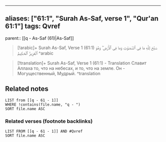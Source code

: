 
---
aliases: ["61:1", "Surah As-Saf, verse 1", "Qur'an 61:1"]
tags: Qvref
---

parent:: [[q - As-Saf (61)|As-Saf]]

> [!arabic]+ Surah As-Saf, Verse 1 (61:1)
> <span class="quran-arabic"> سَبَّحَ لِلَّهِ مَا فِى ٱلسَّمَـٰوَٰتِ وَمَا فِى ٱلْأَرْضِ ۖ وَهُوَ ٱلْعَزِيزُ ٱلْحَكِيمُ</span>
^arabic

> [!translation]+ Surah As-Saf, Verse 1 (61:1) - Translation
> Славит Аллаха то, что на небесах, и то, что на земле. Он - Могущественный, Мудрый.
^translation



## Related notes
```dataview
LIST from [[q - 61 - 1]]
WHERE !contains(file.name, "q - ")
SORT file.name ASC
```

### Related verses (footnote backlinks)
```dataview
LIST FROM [[q - 61 - 1]] AND #Qvref
SORT file.name ASC
```

